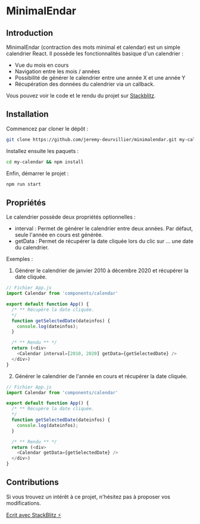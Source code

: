 # MinimalEndar

## Introduction

MinimalEndar (contraction des mots minimal et calendar) est un simple calendrier React. Il possède les fonctionnalités basique d'un calendrier :

- Vue du mois en cours
- Navigation entre les mois / années
- Possibilité de générer le calendrier entre une année X et une année Y
- Récupération des données du calendrier via un callback.

Vous pouvez voir le code et le rendu du projet sur [Stackblitz](https://stackblitz.com/edit/minimalendar).

## Installation

Commencez par cloner le dépôt :

```bash
git clone https://github.com/jeremy-deurvillier/minimalendar.git my-calendar
```

Installez ensuite les paquets :

```bash
cd my-calendar && npm install
```

Enfin, démarrer le projet :

```bash
npm run start
```

## Propriétés

Le calendrier possède deux propriétés optionnelles :

- interval : Permet de générer le calendrier entre deux années. Par défaut, seule l'année en cours est générée.
- getData : Permet de récupérer la date cliquée lors du clic sur ... une date du calendrier.

Exemples :

1. Générer le calendrier de janvier 2010 à décembre 2020 et récupérer la date cliquée.

```js
// Fichier App.js
import Calendar from 'components/calendar'

export default function App() {
  /* ** Récupère la date cliquée.
  */
  function getSelectedDate(dateinfos) {
    console.log(dateinfos);
  }

  /* ** Rendu ** */
  return (<div>
    <Calendar interval=[2010, 2020] getData={getSelectedDate} />
  </div>)
}
```

2. Générer le calendrier de l'année en cours et récupérer la date cliquée.

```js
// Fichier App.js
import Calendar from 'components/calendar'

export default function App() {
  /* ** Récupère la date cliquée.
  */
  function getSelectedDate(dateinfos) {
    console.log(dateinfos);
  }

  /* ** Rendu ** */
  return (<div>
    <Calendar getData={getSelectedDate} />
  </div>)
}
```

## Contributions

Si vous trouvez un intérêt à ce projet, n'hésitez pas à proposer vos modifications.

[Ecrit avec StackBlitz ⚡️](https://stackblitz.com)
